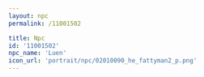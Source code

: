 ```yaml
---
layout: npc
permalink: /11001502

title: Npc
id: '11001502'
npc_name: 'Luen'
icon_url: 'portrait/npc/02010090_he_fattyman2_p.png'
---
```

